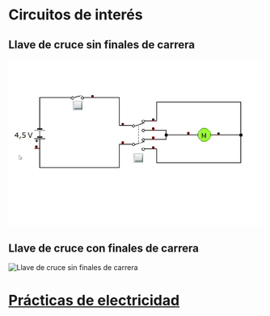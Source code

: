 # Circuitos de interés

## Llave de cruce sin finales de carrera
![Llave de cruce sin finales de carrera](LlaveCruceSinFdC.gif)

## Llave de cruce con finales de carrera
![Llave de cruce sin finales de carrera](LlaveFdC.gif)

# [Prácticas de electricidad](practicas.md)
